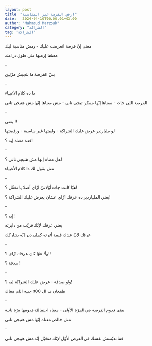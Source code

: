 ```yaml
---
layout: post
title: "ارفض الفرصة غير المناسبة"
date:   2024-04-10T00:00:01+03:00
author: "Mahmoud Marzouk"
category: "الشراكة"
tag: "الشراكة"
---
```



معنى إنّ فرصة اتعرضت عليك - ومش مناسبة ليك

معناها إرميها على طول دراعك

\-

بسّ الفرصة ما بتجيش مرّتين

\-

ما ده كلام الأغبياء

الفرصة اللي جات - معناها إنّها ممكن تيجي تاني - مش معناها
إنّها مش هتيجي تاني

\-

يعني !!

لو ملياردير عرض عليك الشراكة - ولقيتها غير مناسبة -
ورفضتها

فده معناه إيه ؟!

\-

هل معناه إنها مش هتيجي تاني ؟!

مش بقول لك دا كلام الأغبياء

\-

هيّا كانت جات أوّلانيّ ازّاي أصلا يا مغفّل ؟!

يعني الملياردير ده عرفك ازّاي عشان يعرض عليك الشراكة
؟!

\-

إيه ؟!

يعني عرفك لإنّك قريّب من دايرته

عرفك لإنّ عندك قيمة أغرته كملياردير إنّه يشاركك

\-

ولّا هوّا كان عرفك ازّاي ؟!!

صدفة ؟!

\-

ولو صدفة - عرض عليك الشراكة ليه ؟!

طمعان ف ال 300 جنيه اللي معاك

\-

يبقى قدوم الفرصة في المرّة الأولى - معناه احتماليّة قدومها
مرّة تانية

مش خالص معناه إنّها مش هتيجي تاني

\-

فما تدبّسش نفسك في العرض الأوّل لإنّك متخيّل إنّه مش هييجي
تاني
